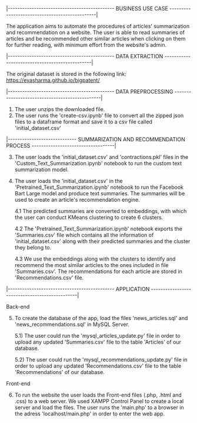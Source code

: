 |--------------------------------------------- BUSINESS USE CASE -----------------------------------------------|

The application aims to automate the procedures of articles' summarization and recommendation on a website.
The user is able to read summaries of articles and be recommended other similar articles when clicking on them for further reading, with minimum effort from the website's admin.

|--------------------------------------------- DATA EXTRACTION -----------------------------------------------|

The original dataset is stored in the following link: https://evasharma.github.io/bigpatent/

|--------------------------------------------- DATA PREPROCESSING -----------------------------------------------|

1. The user unzips the downloaded file.
2. The user runs the 'create-csv.ipynb' file to convert all the zipped json files to a dataframe format and save it to a csv file called 'initial_dataset.csv'

|----------------------------- SUMMARIZATION AND RECOMMENDATION PROCESS -----------------------------------|

3. The user loads the 'initial_dataset.csv' and 'contractions.pkl' files in the 'Custom_Text_Summarization.ipynb' notebook to run the custom text summarization model.
4. The user loads the 'initial_dataset.csv' in the 'Pretrained_Text_Summarization.ipynb' notebook to run the Facebook Bart Large model and produce text summaries. The summaries will be used to create an article's recommendation engine.

   4.1 The predicted summaries are converted to embeddings, with which the user can conduct KMeans clustering to create 6 clusters.

   4.2 The 'Pretrained_Text_Summarization.ipynb' notebook exports the 'Summaries.csv' file which contains all the information of 'initial_dataset.csv' along with their predicted summaries and the cluster they belong to.

   4.3 We use the embeddings along with the clusters to identify and recommend the most similar articles to the ones included in file 'Summaries.csv'. The recommendations for each article are stored in 'Recommendations.csv' file.

|--------------------------------------------- APPLICATION -----------------------------------------------|

Back-end

5. To create the database of the app, load the files 'news_articles.sql' and 'news_recommendations.sql' in MySQL Server.

   5.1) The user could run the 'mysql_articles_update.py' file in order to upload any updated 'Summaries.csv' file to the table 'Articles' of our database.

   5.2) The user could run the 'mysql_recommendations_update.py' file in order to upload any updated 'Recommendations.csv' file to the table 'Recommendations' of our database.

Front-end

6. To run the website the user loads the Front-end files (.php, .html and .css) to a web server. We used XAMPP Control Panel to create a local server and load the files.
   The user runs the 'main.php' to a browser in the adress 'localhost/main.php' in order to enter the web app.
